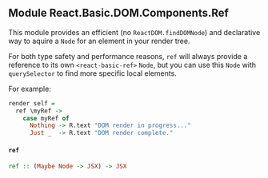 ## Module React.Basic.DOM.Components.Ref

This module provides an efficient (no `ReactDOM.findDOMNode`) and
declarative way to aquire a `Node` for an element in your render
tree.

For both type safety and performance reasons, `ref` will always
provide a reference to its own `<react-basic-ref>` `Node`, but you
can use this `Node` with `querySelector` to find more specific local
elements.

For example:

```purs
render self =
  ref \myRef ->
    case myRef of
      Nothing -> R.text "DOM render in progress..."
      Just _  -> R.text "DOM render complete."
```

#### `ref`

``` purescript
ref :: (Maybe Node -> JSX) -> JSX
```


